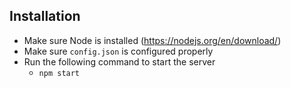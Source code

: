 ## Installation
- Make sure Node is installed (https://nodejs.org/en/download/)
- Make sure `config.json` is configured properly
- Run the following command to start the server
    + `npm start`
